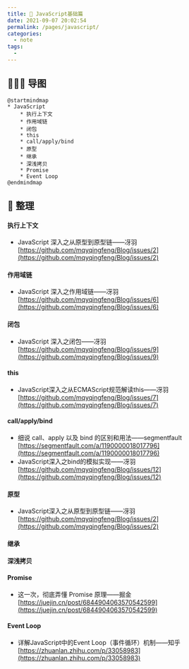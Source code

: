 ```yaml
---
title: 🚗 JavaScript基础篇
date: 2021-09-07 20:02:54
permalink: /pages/javascript/
categories:
  - note
tags:
  -
---
```


## 👨🏻‍💻 导图

```plantuml
@startmindmap
* JavaScript
	* 执行上下文
	* 作用域链
	* 闭包
	* this
	* call/apply/bind
	* 原型
	* 继承
	* 深浅拷贝
	* Promise
	* Event Loop
@endmindmap
```

## 📒 整理

#### 执行上下文

- JavaScript 深入之从原型到原型链——冴羽 [https://github.com/mqyqingfeng/Blog/issues/2](https://github.com/mqyqingfeng/Blog/issues/2)

#### 作用域链

- JavaScript 深入之作用域链——冴羽 [https://github.com/mqyqingfeng/Blog/issues/6](https://github.com/mqyqingfeng/Blog/issues/6)

#### 闭包

- JavaScript 深入之闭包——冴羽 [https://github.com/mqyqingfeng/Blog/issues/9](https://github.com/mqyqingfeng/Blog/issues/9)

#### this
- JavaScript深入之从ECMAScript规范解读this——冴羽 [https://github.com/mqyqingfeng/Blog/issues/7](https://github.com/mqyqingfeng/Blog/issues/7)

#### call/apply/bind
- 细说 call、apply 以及 bind 的区别和用法——segmentfault [https://segmentfault.com/a/1190000018017796](https://segmentfault.com/a/1190000018017796)
- JavaScript深入之bind的模拟实现——冴羽 [https://github.com/mqyqingfeng/Blog/issues/12](https://github.com/mqyqingfeng/Blog/issues/12)

#### 原型
- JavaScript深入之从原型到原型链——冴羽 [https://github.com/mqyqingfeng/Blog/issues/2](https://github.com/mqyqingfeng/Blog/issues/2)

#### 继承

#### 深浅拷贝

#### Promise
- 这一次，彻底弄懂 Promise 原理——掘金 [https://juejin.cn/post/6844904063570542599](https://juejin.cn/post/6844904063570542599)

#### Event Loop
- 详解JavaScript中的Event Loop（事件循环）机制——知乎 [https://zhuanlan.zhihu.com/p/33058983](https://zhuanlan.zhihu.com/p/33058983)
